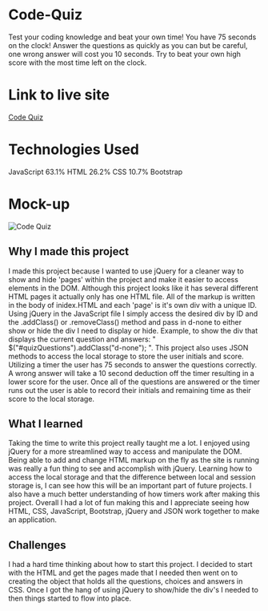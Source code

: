 # Code-Quiz
Test your coding knowledge and beat your own time!  You have 75 seconds on the clock! Answer the questions as quickly as you can but be careful, one wrong answer will cost you 10 seconds. Try to beat your own high score with the most time left on the clock.


# Link to live site
[Code Quiz](https://jodybrzo.github.io/code-quiz/index.html)

# Technologies Used
JavaScript 63.1% HTML 26.2% CSS 10.7% Bootstrap

# Mock-up
![Code Quiz](assets/images/code-quiz.gif)


## Why I made this project
I made this project because I wanted to use jQuery for a cleaner way to show and hide 'pages' within the project and make it easier to access elements in the DOM.  Although this project looks like it has several different HTML pages it actually only has one HTML file.  All of the markup is written in the body of inidex.HTML and each 'page' is it's own div with a unique ID.  Using jQuery in the JavaScript file I simply access the desired div by ID and the .addClass() or .removeClass() method and pass in d-none to either show or hide the div I need to display or hide.  Example, to show the div that displays the current question and answers: " $("#quizQuestions").addClass("d-none"); ". This project also uses JSON methods to access the local storage to store the user initials and score.  Utilizing a timer the user has 75 seconds to answer the questions correctly.  A wrong answer will take a 10 second deduction off the timer resulting in a lower score for the user.  Once all of the questions are answered or the timer runs out the user is able to record their initials and remaining time as their score to the local storage. 

## What I learned
Taking the time to write this project really taught me a lot.  I enjoyed using jQuery for a more streamlined way to access and manipulate the DOM.  Being able to add and change HTML markup on the fly as the site is running was really a fun thing to see and accomplish with jQuery.  Learning how to access the local storage and that the difference between local and session storage is, I can see how this will be an important part of future projects.  I also have a much better understanding of how timers work after making this project. Overall I had a lot of fun making this and I appreciate seeing how HTML, CSS, JavaScript, Bootstrap, jQuery and JSON work together to make an application.

## Challenges 
I had a hard time thinking about how to start this project.  I decided to start with the HTML and get the pages made that I needed then went on to creating the object that holds all the questions, choices and answers in CSS.  Once I got the hang of using jQuery to show/hide the div's I needed to then things started to flow into place.

